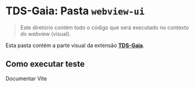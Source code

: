 # TDS-Gaia: Pasta `webview-ui`

> Este diretório contém todo o código que será executado no contexto do _webview_ (visual).

Esta pasta contém a parte visual da extensão [**TDS-Gaia**](https://github.com/totvs/tds-gaia).

## Como executar teste

Documentar Vite
